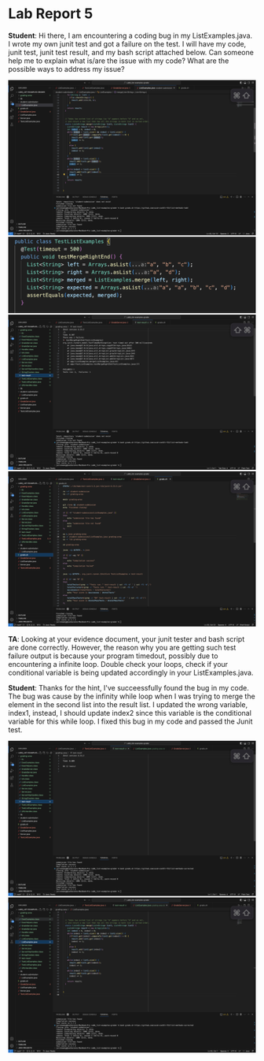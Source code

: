 Lab Report 5
============

__Student__: Hi there, I am encountering a coding bug in my ListExamples.java. I wrote my own junit test and got a failure on the test. I will have my code, junit test, junit test result, and my bash script attached below. Can someone help me to explain what is/are the issue with my code? What are the possible ways to address my issue?

![Image](Student_Code.png)
![Image](Tester.png)
![Image](Junit_Result.png)
![Image](Bash.png)

__TA__: Looking at your evidence document, your junit tester and bash script are done correctly. However, the reason why you are getting such test failure output is because your program timedout, possibly due to encountering a infinite loop. Double check your loops, check if your conditional variable is being updated accordingly in your ListExamples.java.

__Student__: Thanks for the hint, I've succeessfully found the bug in my code. The bug was cause by the infinity while loop when I was trying to merge the element in the second list into the result list. I updated the wrong variable, index1, instead, I should update index2 since this variable is the conditional variable for this while loop. I fixed this bug in my code and passed the Junit test.

![Image](JunitSuccess.png)
![Image](UpdatedCode.png)

